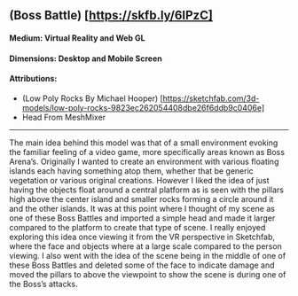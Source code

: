## (Boss Battle) [https://skfb.ly/6IPzC]
#### Medium: Virtual Reality and Web GL
#### Dimensions: Desktop and Mobile Screen
#### Attributions: 
+ (Low Poly Rocks By Michael Hooper) [https://sketchfab.com/3d-models/low-poly-rocks-9823ec262054408dbe26f6ddb9c0406e]
+ Head From MeshMixer
---
The main idea behind this model was that of a small environment evoking the familiar feeling of a video game, more specifically areas known as Boss Arena’s. Originally I wanted to create an environment with various floating islands each having something atop them, whether that be generic vegetation or various original creations. However I liked the idea of just having the objects float around a central platform as is seen with the pillars high above the center island and smaller rocks forming a circle around it and the other islands. It was at this point where I thought of my scene as one of these Boss Battles and imported a simple head and made it larger compared to the platform to create that type of scene. I really enjoyed exploring this idea once viewing it from the VR perspective in Sketchfab, where the face and objects where at a large scale compared to the person viewing. I also went with the idea of the scene being in the middle of one of these Boss Battles and deleted some of the face to indicate damage and moved the pillars to above the viewpoint to show the scene is during one of the Boss’s attacks. 

